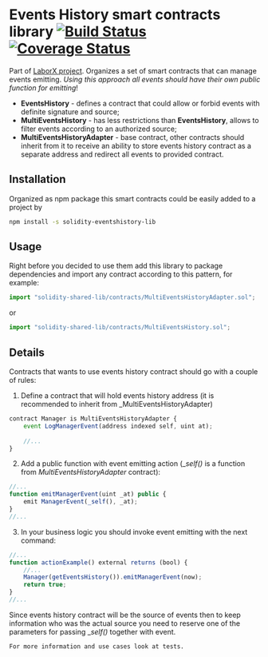 # Events History smart contracts library [![Build Status](https://travis-ci.org/ChronoBank/solidity-eventshistory-lib.svg?branch=develop)](https://travis-ci.org/ChronoBank/solidity-eventshistory-lib) [![Coverage Status](https://coveralls.io/repos/github/ChronoBank/solidity-eventshistory-lib/badge.svg?branch=develop)](https://coveralls.io/github/ChronoBank/solidity-eventshistory-lib?branch=develop)

Part of [LaborX project](https://github.com/ChronoBank). Organizes a set of smart contracts that can manage events emitting. _Using this approach all events should have their own public function for emitting_!

- **EventsHistory** - defines a contract that could allow or forbid events with definite signature and source;
- **MultiEventsHistory** - has less restrictions than **EventsHistory**, allows to filter events according to an authorized source;
- **MultiEventsHistoryAdapter** - base contract, other contracts should inherit from it to receive an ability to store events history contract as a separate address and redirect all events to provided contract.

## Installation

Organized as npm package this smart contracts could be easily added to a project by

```bash
npm install -s solidity-eventshistory-lib
```

## Usage

Right before you decided to use them add this library to package dependencies and import any contract according to this pattern, for example:

```javascript
import "solidity-shared-lib/contracts/MultiEventsHistoryAdapter.sol";
```

or

```javascript
import "solidity-shared-lib/contracts/MultiEventsHistory.sol";
```

## Details

Contracts that wants to use events history contract should go with a couple of rules:

1. Define a contract that will hold events history address (it is recommended to inherit from _MultiEventsHistoryAdapter)

```javascript
contract Manager is MultiEventsHistoryAdapter {
	event LogManagerEvent(address indexed self, uint at);
	
	//...
}
```

2. Add a public function with event emitting action (__self()_ is a function from _MultiEventsHistoryAdapter_ contract):

```javascript
//...
function emitManagerEvent(uint _at) public {
	emit ManagerEvent(_self(), _at);
}
//...
```

3. In your business logic you should invoke event emitting with the next command:

```javascript
//...
function actionExample() external returns (bool) {
	//...
	Manager(getEventsHistory()).emitManagerEvent(now);
	return true;
}
//...
```

Since events history contract will be the source of events then to keep information who was the actual source you need to reserve one of the parameters for passing __self()_ together with event.

	For more information and use cases look at tests.
